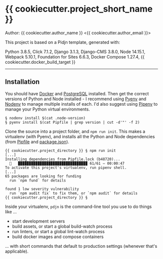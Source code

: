 # {{ cookiecutter.project_short_name }}
Author: {{ cookiecutter.author_name }} <{{ cookiecutter.author_email }}>

This project is based on a Pidjn template, generated with:

Python 3.8.5,
Click 7.1.2,
Django 3.1.3,
Django-CMS 3.8.0,
Node 14.15.1,
Webpack 5.10.1,
Foundation for Sites 6.6.3,
Docker Compose 1.27.4,
{{ cookiecutter.docker_build_target }}

---

## Installation

You should have [Docker](https://www.docker.com) and 
[PostgreSQL](https://www.postgresql.org) installed.
Then get the correct versions of Python and Node installed -
I recommend using [Pyenv](https://github.com/pyenv/pyenv) and
[Nodenv](https://github.com/nodenv/nodenv) to manage multiple installs
of each. I'd also suggest
using [Pipenv](https://docs.pipenv.org) to manage your Python virtual
environments.

```
§ nodenv install $(cat .node-version)
§ pyenv install $(cat Pipfile | grep version | cut -d'"' -f 2)
```

Clone the source into a project folder, and `npm run init`. This makes a
virtualenv (with Pyenv), and installs all the Python and Node dependencies
(from [Pipfile](Pipfile) and [package.json](package.json)).

```
{{ cookiecutter.project_directory }} § npm run init
[...]
Installing dependencies from Pipfile.lock (b48720)...
  🐍   ▉▉▉▉▉▉▉▉▉▉▉▉▉▉▉▉▉▉▉▉▉▉▉▉▉▉▉▉▉▉▉▉ 61/61 — 00:00:47
To activate this project's virtualenv, run pipenv shell.
[...]
65 packages are looking for funding
  run `npm fund` for details

found 1 low severity vulnerability
  run `npm audit fix` to fix them, or `npm audit` for details
{{ cookiecutter.project_directory }} §
```

Inside your virtualenv, `pdjn` is the command-line tool you use
to do things like ...

- start development servers
- build assets, or start a global build-watch process
- run linters, or start a global lint-watch process
- build docker images and compose containers

... with short commands that default to production settings
(whenever that's applicable).
